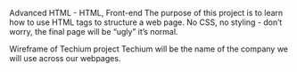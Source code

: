 Advanced HTML - HTML, Front-end
The purpose of this project is to learn how to use HTML tags to structure a web page. No CSS, no styling - don’t worry, the final page will be “ugly” it’s normal.

Wireframe of Techium project
Techium will be the name of the company we will use across our webpages.
